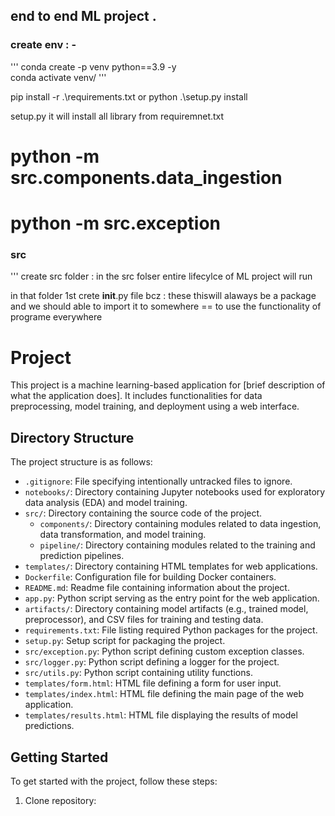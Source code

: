 ## end to end ML project . 

### create env : - 
'''
conda create -p venv python==3.9 -y  
conda activate venv/
'''   

pip install -r .\requirements.txt  or 
 python .\setup.py install    

 setup.py it will install all library from requiremnet.txt  

 
# python -m src.components.data_ingestion  
# python -m src.exception 


 ### src 
 ''' create src folder  :  in the src folser entire lifecylce of ML project will run 

 in that folder 1st crete __init__.py file bcz : these thiswill alaways be a package and we should able to import it to somewhere == to use the functionality of programe everywhere   

# Project 

This project is a machine learning-based application for [brief description of what the application does]. It includes functionalities for data preprocessing, model training, and deployment using a web interface.

## Directory Structure

The project structure is as follows:

- `.gitignore`: File specifying intentionally untracked files to ignore.
- `notebooks/`: Directory containing Jupyter notebooks used for exploratory data analysis (EDA) and model training.
- `src/`: Directory containing the source code of the project.
  - `components/`: Directory containing modules related to data ingestion, data transformation, and model training.
  - `pipeline/`: Directory containing modules related to the training and prediction pipelines.
- `templates/`: Directory containing HTML templates for web applications.
- `Dockerfile`: Configuration file for building Docker containers.
- `README.md`: Readme file containing information about the project.
- `app.py`: Python script serving as the entry point for the web application.
- `artifacts/`: Directory containing model artifacts (e.g., trained model, preprocessor), and CSV files for training and testing data.
- `requirements.txt`: File listing required Python packages for the project.
- `setup.py`: Setup script for packaging the project.
- `src/exception.py`: Python script defining custom exception classes.
- `src/logger.py`: Python script defining a logger for the project.
- `src/utils.py`: Python script containing utility functions.
- `templates/form.html`: HTML file defining a form for user input.
- `templates/index.html`: HTML file defining the main page of the web application.
- `templates/results.html`: HTML file displaying the results of model predictions.

## Getting Started

To get started with the project, follow these steps:

1. Clone repository:
